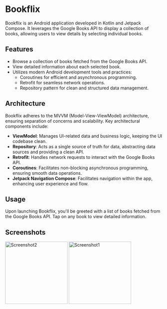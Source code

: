 # Bookflix

Bookflix is an Android application developed in Kotlin and Jetpack Compose. It leverages the Google Books API to display a collection of books, allowing users to view details by selecting individual books.

## Features

- Browse a collection of books fetched from the Google Books API.
- View detailed information about each selected book.
- Utilizes modern Android development tools and practices:
  - Coroutines for efficient and asynchronous programming.
  - Retrofit for seamless network operations.
  - Repository pattern for clean and structured data management.


## Architecture

Bookflix adheres to the MVVM (Model-View-ViewModel) architecture, ensuring separation of concerns and scalability. Key architectural components include:

- **ViewModel**: Manages UI-related data and business logic, keeping the UI codebase clean.
- **Repository**: Acts as a single source of truth for data, abstracting data sources and providing a clean API.
- **Retrofit**: Handles network requests to interact with the Google Books API.
- **Coroutines**: Facilitates non-blocking asynchronous programming, ensuring smooth data operations.
- **Jetpack Navigation Compose**: Facilitates navigation within the app, enhancing user experience and flow.

## Usage

Upon launching Bookflix, you'll be greeted with a list of books fetched from the Google Books API. Tap on any book to view detailed information. 

## Screenshots
<img src="https://github.com/klokidis/Bookflix/assets/132920931/98044bc7-caab-4605-ac0c-4a28c3a42fbf" width="200" alt="Screenshot2">
<img src="https://github.com/klokidis/Bookflix/assets/132920931/7e4a7f7f-21af-4f12-949b-5ccb7b26333d" width="200" alt="Screenshot1">
